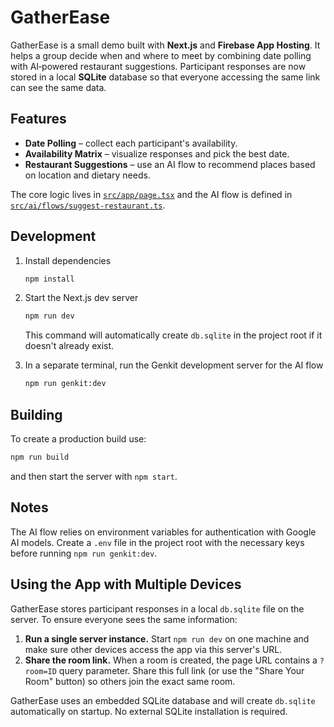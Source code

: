 # GatherEase

GatherEase is a small demo built with **Next.js** and **Firebase App Hosting**.
It helps a group decide when and where to meet by combining date polling with
AI‑powered restaurant suggestions. Participant responses are now stored in a
local **SQLite** database so that everyone accessing the same link can see the
same data.

## Features

- **Date Polling** – collect each participant's availability.
- **Availability Matrix** – visualize responses and pick the best date.
- **Restaurant Suggestions** – use an AI flow to recommend places based on
  location and dietary needs.

The core logic lives in [`src/app/page.tsx`](src/app/page.tsx) and the AI flow
is defined in [`src/ai/flows/suggest-restaurant.ts`](src/ai/flows/suggest-restaurant.ts).

## Development

1. Install dependencies

   ```bash
   npm install
   ```

2. Start the Next.js dev server

   ```bash
   npm run dev
   ```

   This command will automatically create `db.sqlite` in the project root if it
   doesn't already exist.

3. In a separate terminal, run the Genkit development server for the AI flow

   ```bash
   npm run genkit:dev
   ```

## Building

To create a production build use:

```bash
npm run build
```

and then start the server with `npm start`.

## Notes

The AI flow relies on environment variables for authentication with Google AI
models. Create a `.env` file in the project root with the necessary keys before
running `npm run genkit:dev`.

## Using the App with Multiple Devices

GatherEase stores participant responses in a local `db.sqlite` file on the
server. To ensure everyone sees the same information:

1. **Run a single server instance.** Start `npm run dev` on one machine and make
   sure other devices access the app via this server's URL.
2. **Share the room link.** When a room is created, the page URL contains a
   `?room=ID` query parameter. Share this full link (or use the "Share Your Room"
   button) so others join the exact same room.

GatherEase uses an embedded SQLite database and will create `db.sqlite`
automatically on startup. No external SQLite installation is required.
